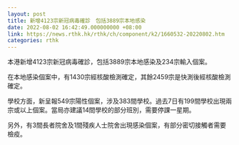 ```yaml
---
layout: post
title: 新增4123宗新冠病毒確診　包括3889宗本地感染
date: 2022-08-02 16:42:49.000000000 +08:00
link: https://news.rthk.hk/rthk/ch/component/k2/1660532-20220802.htm
categories: rthk
---
```


本港新增4123宗新冠病毒確診，包括3889宗本地感染及234宗輸入個案。

在本地感染個案中，有1430宗經核酸檢測確定，其餘2459宗是快測後經核酸檢測確定。

學校方面，新呈報549宗陽性個案，涉及383間學校。過去7日有199間學校出現兩宗或以上個案。當局亦建議14間學校的部分班別，需要停課一星期。

另外，有3間長者院舍及1間殘疾人士院舍出現感染個案，有部分密切接觸者需要檢疫。

